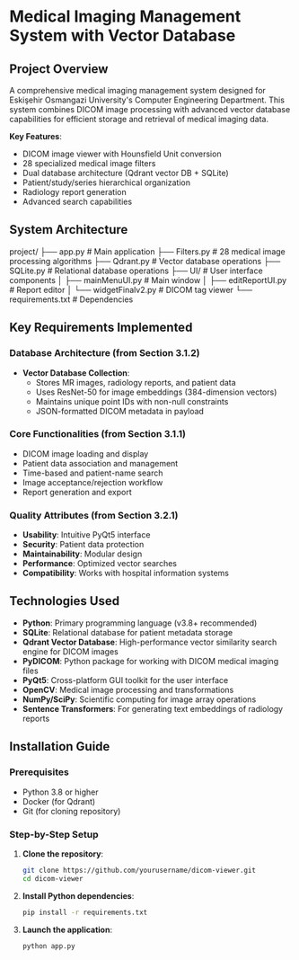 # Medical Imaging Management System with Vector Database

## Project Overview

A comprehensive medical imaging management system designed for Eskişehir Osmangazi University's Computer Engineering Department. This system combines DICOM image processing with advanced vector database capabilities for efficient storage and retrieval of medical imaging data.

**Key Features**:
- DICOM image viewer with Hounsfield Unit conversion
- 28 specialized medical image filters
- Dual database architecture (Qdrant vector DB + SQLite)
- Patient/study/series hierarchical organization
- Radiology report generation
- Advanced search capabilities

## System Architecture
project/
├── app.py # Main application
├── Filters.py # 28 medical image processing algorithms
├── Qdrant.py # Vector database operations
├── SQLite.py # Relational database operations
├── UI/ # User interface components
│ ├── mainMenuUI.py # Main window
│ ├── editReportUI.py # Report editor
│ └── widgetFinalv2.py # DICOM tag viewer
└── requirements.txt # Dependencies


## Key Requirements Implemented

### Database Architecture (from Section 3.1.2)
- **Vector Database Collection**: 
  - Stores MR images, radiology reports, and patient data
  - Uses ResNet-50 for image embeddings (384-dimension vectors)
  - Maintains unique point IDs with non-null constraints
  - JSON-formatted DICOM metadata in payload

### Core Functionalities (from Section 3.1.1)
- DICOM image loading and display
- Patient data association and management
- Time-based and patient-name search
- Image acceptance/rejection workflow
- Report generation and export

### Quality Attributes (from Section 3.2.1)
- **Usability**: Intuitive PyQt5 interface
- **Security**: Patient data protection
- **Maintainability**: Modular design
- **Performance**: Optimized vector searches
- **Compatibility**: Works with hospital information systems

## Technologies Used

- **Python**: Primary programming language (v3.8+ recommended)
- **SQLite**: Relational database for patient metadata storage
- **Qdrant Vector Database**: High-performance vector similarity search engine for DICOM images
- **PyDICOM**: Python package for working with DICOM medical imaging files
- **PyQt5**: Cross-platform GUI toolkit for the user interface
- **OpenCV**: Medical image processing and transformations
- **NumPy/SciPy**: Scientific computing for image array operations
- **Sentence Transformers**: For generating text embeddings of radiology reports

## Installation Guide

### Prerequisites
- Python 3.8 or higher
- Docker (for Qdrant)
- Git (for cloning repository)

### Step-by-Step Setup

1. **Clone the repository**:
   ```bash
   git clone https://github.com/yourusername/dicom-viewer.git
   cd dicom-viewer
   
2. **Install Python dependencies**:
   ```bash
   pip install -r requirements.txt
   
3. **Launch the application**:
   ```bash
   python app.py


  
